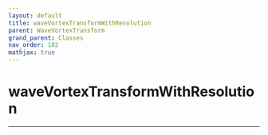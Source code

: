 ```yaml
---
layout: default
title: waveVortexTransformWithResolution
parent: WaveVortexTransform
grand_parent: Classes
nav_order: 182
mathjax: true
---
```


#  waveVortexTransformWithResolution




---

